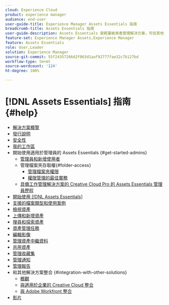 ```yaml
---
cloud: Experience Cloud
product: experience manager
audience: end-user
user-guide-title: Experience Manager Assets Essentials 指南
breadcrumb-title: Assets Essentials 指南
user-guide-description: Assets Essentials 是輕量級資產管理解決方案，可從其他 Experience Cloud 應用程式中運作。
feature-set: Experience Manager Assets,Experience Manager
feature: Assets Essentials
role: User,Leader
solution: Experience Manager
source-git-commit: 55f24357266d2f063d1aaf92777fae32c7b127bd
workflow-type: tm+mt
source-wordcount: '124'
ht-degree: 100%

---
```



# [!DNL Assets Essentials] 指南 {#help}

+ [解決方案概覽](introduction.md)
+ [發行說明](release-notes.md)
+ [安全性](security-overview.md)
+ [我的工作區](my-workspace.md)
+ 開始使用適用於管理員的 Assets Essentials {#get-started-admins}
   + [管理員和新增使用者](deploy-administer.md)
   + 管理檔案夾存取權{#folder-access}
      + [管理檔案夾權限](manage-permissions.md)
      + [權限管理的最佳實務](permission-management-best-practices.md)
   + [具備工作管理解決方案的 Creative Cloud Pro 的 Assets Essentials 管理員歷程](assets-essentials-cc-pro-work-management-admin-journey.md)
+ [開始使用  [!DNL Assets Essentials]](get-started.md)
+ [支援的檔案類型和使用案例](supported-file-formats.md)
+ [檢視資產](navigate-view.md)
+ [上傳和新增資產](add-delete.md)
+ [搜尋和探索資產](search.md)
+ [資產管理任務](manage-organize.md)
+ [編輯影像](edit-images.md)
+ [管理資產中繼資料](metadata.md)
+ [共用資產](share-links-for-assets.md)
+ [管理收藏集](manage-collections.md)
+ [管理通知](manage-notifications.md)
+ [管理報告](manage-reports.md)
+ 和其他解決方案整合 {#integration-with-other-solutions}
   + [概觀](integration.md)
   + [與適用於企業的 Creative Cloud 整合](integrate-with-creative-cloud.md)
   + [與 Adobe Workfront 整合](integrate-with-workfront.md)
+ [影片](https://experienceleague.adobe.com/docs/experience-manager-learn/assets-essentials/overview.html?lang=zh-Hant)

